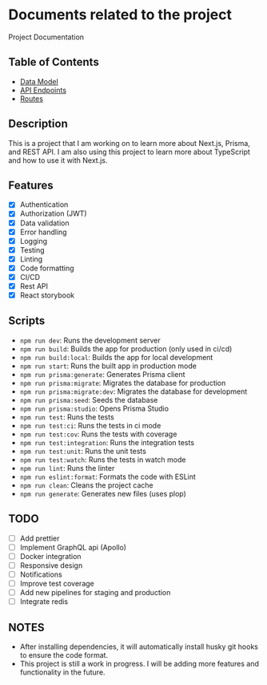 # Documents related to the project

Project Documentation

## Table of Contents

- [Data Model](./DATABASE.md)
- [API Endpoints](./ENDPOINTS.md)
- [Routes](./ROUTES.md)

## Description

This is a project that I am working on to learn more about Next.js, Prisma, and REST API. I am also using this project
to learn more about TypeScript and how to use it with Next.js.

## Features
- [x] Authentication
- [x] Authorization (JWT)
- [x] Data validation
- [x] Error handling
- [x] Logging
- [x] Testing
- [x] Linting
- [x] Code formatting
- [x] CI/CD
- [x] Rest API
- [x] React storybook

## Scripts

- `npm run dev`: Runs the development server
- `npm run build`: Builds the app for production (only used in ci/cd)
- `npm run build:local`: Builds the app for local development
- `npm run start`: Runs the built app in production mode
- `npm run prisma:generate`: Generates Prisma client
- `npm run prisma:migrate`: Migrates the database for production
- `npm run prisma:migrate:dev`: Migrates the database for development
- `npm run prisma:seed`: Seeds the database
- `npm run prisma:studio`: Opens Prisma Studio
- `npm run test`: Runs the tests
- `npm run test:ci`: Runs the tests in ci mode
- `npm run test:cov`: Runs the tests with coverage
- `npm run test:integration`: Runs the integration tests
- `npm run test:unit`: Runs the unit tests
- `npm run test:watch`: Runs the tests in watch mode
- `npm run lint`: Runs the linter
- `npm run eslint:format`: Formats the code with ESLint
- `npm run clean`: Cleans the project cache
- `npm run generate`: Generates new files (uses plop)

## TODO
- [ ] Add prettier
- [ ] Implement GraphQL api (Apollo)
- [ ] Docker integration
- [ ] Responsive design
- [ ] Notifications
- [ ] Improve test coverage
- [ ] Add new pipelines for staging and production
- [ ] Integrate redis

## NOTES
- After installing dependencies, it will automatically install husky git hooks to ensure the code format.
- This project is still a work in progress. I will be adding more features and functionality in the future.
